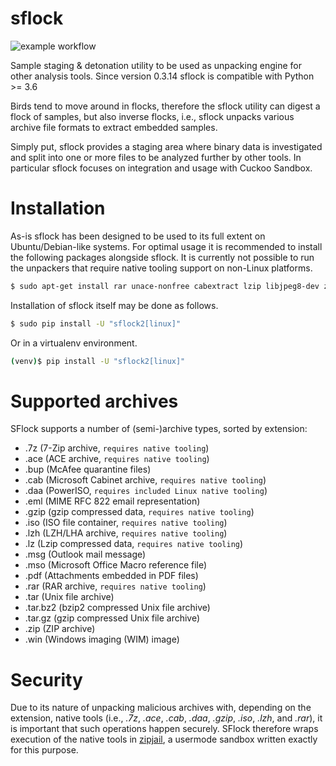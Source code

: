 # sflock

![example workflow](https://github.com/doomedraven/sflock/actions/workflows/pythonpackage.yml/badge.svg)

Sample staging &amp; detonation utility to be used as unpacking engine for
other analysis tools. Since version 0.3.14 sflock is compatible with Python >= 3.6

Birds tend to move around in flocks, therefore the sflock utility can digest a
flock of samples, but also inverse flocks, i.e., sflock unpacks various
archive file formats to extract embedded samples.

Simply put, sflock provides a staging area where binary data is investigated
and split into one or more files to be analyzed further by other tools. In
particular sflock focuses on integration and usage with Cuckoo Sandbox.

Installation
============

As-is sflock has been designed to be used to its full extent on
Ubuntu/Debian-like systems. For optimal usage it is recommended to install the
following packages alongside sflock. It is currently not possible to run the
unpackers that require native tooling support on non-Linux platforms.

```bash
$ sudo apt-get install rar unace-nonfree cabextract lzip libjpeg8-dev zlib1g-dev zpaq gnupg
```

Installation of sflock itself may be done as follows.

```bash
$ sudo pip install -U "sflock2[linux]"
```

Or in a virtualenv environment.

```bash
(venv)$ pip install -U "sflock2[linux]"
```

Supported archives
==================

SFlock supports a number of (semi-)archive types, sorted by extension:

* .7z (7-Zip archive, `requires native tooling`)
* .ace (ACE archive, `requires native tooling`)
* .bup (McAfee quarantine files)
* .cab (Microsoft Cabinet archive, `requires native tooling`)
* .daa (PowerISO, `requires included Linux native tooling`)
* .eml (MIME RFC 822 email representation)
* .gzip (gzip compressed data, `requires native tooling`)
* .iso (ISO file container, `requires native tooling`)
* .lzh (LZH/LHA archive, `requires native tooling`)
* .lz (Lzip compressed data, `requires native tooling`)
* .msg (Outlook mail message)
* .mso (Microsoft Office Macro reference file)
* .pdf (Attachments embedded in PDF files)
* .rar (RAR archive, `requires native tooling`)
* .tar (Unix file archive)
* .tar.bz2 (bzip2 compressed Unix file archive)
* .tar.gz (gzip compressed Unix file archive)
* .zip (ZIP archive)
* .win (Windows imaging (WIM) image)

Security
========

Due to its nature of unpacking malicious archives with, depending on the
extension, native tools (i.e., *.7z*, *.ace*, *.cab*, *.daa*, *.gzip*, *.iso*,
*.lzh*, and *.rar*), it is important that such operations happen securely.
SFlock therefore wraps execution of the native tools in [zipjail][], a
usermode sandbox written exactly for this purpose.

[zipjail]: https://github.com/jbremer/tracy/tree/master/src/zipjail

